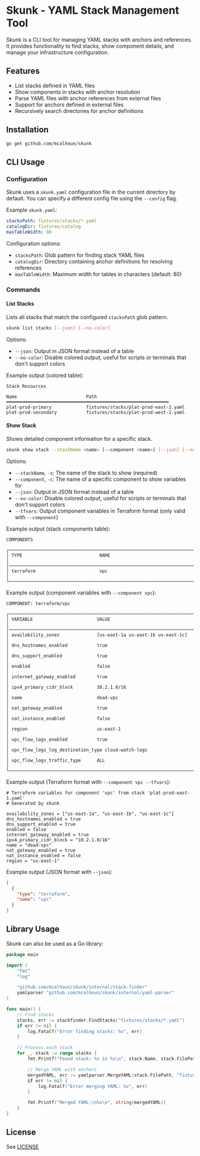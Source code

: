 # Skunk - YAML Stack Management Tool

Skunk is a CLI tool for managing YAML stacks with anchors and references. It provides functionality to find stacks, show component details, and manage your infrastructure configuration.

## Features

- List stacks defined in YAML files
- Show components in stacks with anchor resolution
- Parse YAML files with anchor references from external files
- Support for anchors defined in external files
- Recursively search directories for anchor definitions

## Installation

```bash
go get github.com/mcalhoun/skunk
```

## CLI Usage

### Configuration

Skunk uses a `skunk.yaml` configuration file in the current directory by default. You can specify a different config file using the `--config` flag.

Example `skunk.yaml`:

```yaml
stacksPath: fixtures/stacks/*.yaml
catalogDir: fixtures/catalog
maxTableWidth: 80
```

Configuration options:

- `stacksPath`: Glob pattern for finding stack YAML files
- `catalogDir`: Directory containing anchor definitions for resolving references
- `maxTableWidth`: Maximum width for tables in characters (default: 80)

### Commands

#### List Stacks

Lists all stacks that match the configured `stacksPath` glob pattern.

```bash
skunk list stacks [--json] [--no-color]
```

Options:

- `--json`: Output in JSON format instead of a table
- `--no-color`: Disable colored output, useful for scripts or terminals that don't support colors

Example output (colored table):

```
Stack Resources

Name                          Path
━━━━━━━━━━━━━━━━━━━━━━━━━━━━━━━━━━━━━━━━━━━━━━━━━━━━━━━━━━━━━
plat-prod-primary             fixtures/stacks/plat-prod-east-1.yaml
plat-prod-secondary           fixtures/stacks/plat-prod-west-1.yaml
```

#### Show Stack

Shows detailed component information for a specific stack.

```bash
skunk show stack --stackName <name> [--component <name>] [--json] [--no-color] [--tfvars]
```

Options:

- `--stackName`, `-s`: The name of the stack to show (required)
- `--component`, `-c`: The name of a specific component to show variables for
- `--json`: Output in JSON format instead of a table
- `--no-color`: Disable colored output, useful for scripts or terminals that don't support colors
- `--tfvars`: Output component variables in Terraform format (only valid with `--component`)

Example output (stack components table):

```
COMPONENTS

┌─────────────────────────────────────────────────────────────────────────────────┐
│ TYPE                             NAME                                           │
│─────────────────────────────────────────────────────────────────────────────────│
│ terraform                        vpc                                            │
└─────────────────────────────────────────────────────────────────────────────────┘
```

Example output (component variables with `--component vpc`):

```text
COMPONENT: terraform/vpc

┌─────────────────────────────────────────────────────────────────────────────────┐
│ VARIABLE                        VALUE                                           │
│─────────────────────────────────────────────────────────────────────────────────│
│ availability_zones              [us-east-1a us-east-1b us-east-1c]              │
│ dns_hostnames_enabled           true                                            │
│ dns_support_enabled             true                                            │
│ enabled                         false                                           │
│ internet_gateway_enabled        true                                            │
│ ipv4_primary_cidr_block         10.2.1.0/16                                     │
│ name                            dead-vpc                                        │
│ nat_gateway_enabled             true                                            │
│ nat_instance_enabled            false                                           │
│ region                          us-east-1                                       │
│ vpc_flow_logs_enabled           true                                            │
│ vpc_flow_logs_log_destination_type cloud-watch-logs                             │
│ vpc_flow_logs_traffic_type      ALL                                             │
└─────────────────────────────────────────────────────────────────────────────────┘
```

Example output (Terraform format with `--component vpc --tfvars`):

```hcl
# Terraform variables for component 'vpc' from stack 'plat-prod-east-1.yaml'
# Generated by skunk

availability_zones = ["us-east-1a", "us-east-1b", "us-east-1c"]
dns_hostnames_enabled = true
dns_support_enabled = true
enabled = false
internet_gateway_enabled = true
ipv4_primary_cidr_block = "10.2.1.0/16"
name = "dead-vpc"
nat_gateway_enabled = true
nat_instance_enabled = false
region = "us-east-1"
```

Example output (JSON format with `--json`):

```json
[
  {
    "type": "terraform",
    "name": "vpc"
  }
]
```

## Library Usage

Skunk can also be used as a Go library:

```go
package main

import (
	"fmt"
	"log"

	"github.com/mcalhoun/skunk/internal/stack-finder"
	yamlparser "github.com/mcalhoun/skunk/internal/yaml-parser"
)

func main() {
	// Find stacks
	stacks, err := stackfinder.FindStacks("fixtures/stacks/*.yaml")
	if err != nil {
		log.Fatalf("Error finding stacks: %v", err)
	}

	// Process each stack
	for _, stack := range stacks {
		fmt.Printf("Found stack: %s in %s\n", stack.Name, stack.FilePath)

		// Merge YAML with anchors
		mergedYAML, err := yamlparser.MergeYAML(stack.FilePath, "fixtures/catalog")
		if err != nil {
			log.Fatalf("Error merging YAML: %v", err)
		}

		fmt.Printf("Merged YAML:\n%s\n", string(mergedYAML))
	}
}
```

## License

See [LICENSE](./license.MD)
